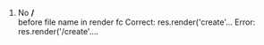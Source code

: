 1. No **/** \
   before file name in render fc
   Correct:  res.render('create'...
   Error:    res.render('/create'....
     

